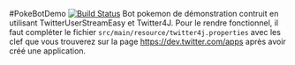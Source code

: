#PokeBotDemo
[![Build Status](https://travis-ci.org/TheForkingTeam/PokeBotDemo.svg?branch=Dev)](https://travis-ci.org/TheForkingTeam/PokeBotDemo)
Bot pokemon de démonstration contruit en utilisant TwitterUserStreamEasy et Twitter4J. Pour le rendre fonctionnel,
il faut compléter le fichier `src/main/resource/twitter4j.properties` avec les clef que vous trouverez sur la page
https://dev.twitter.com/apps après avoir créé une application.
